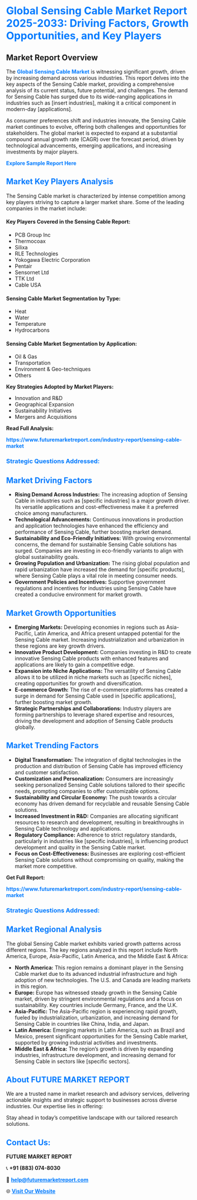 <h1 style="color: #007BFF;">Global Sensing Cable Market Report 2025-2033: Driving Factors, Growth Opportunities, and Key Players</h1>

<section id="overview">
<h2>Market Report Overview</h2>
<p>The <a href="https://www.futuremarketreport.com/industry-report/sensing-cable-market" style="color: #007BFF; text-decoration: none;"><strong>Global Sensing Cable Market</strong></a> is witnessing significant growth, driven by increasing demand across various industries. This report delves into the key aspects of the Sensing Cable market, providing a comprehensive analysis of its current status, future potential, and challenges. The demand for Sensing Cable has surged due to its wide-ranging applications in industries such as [insert industries], making it a critical component in modern-day [applications].</p>
<p>As consumer preferences shift and industries innovate, the Sensing Cable market continues to evolve, offering both challenges and opportunities for stakeholders. The global market is expected to expand at a substantial compound annual growth rate (CAGR) over the forecast period, driven by technological advancements, emerging applications, and increasing investments by major players.</p>
</section>

<section id="overview">
<p><a href="https://www.futuremarketreport.com/request-sample/reportId=81697" style="color: #007BFF; text-decoration: none;"><strong>Explore Sample Report Here</strong></a></p>
</section>

<section id="key-players">
<h2 style="color: #007BFF;">Market Key Players Analysis</h2>
<p>The Sensing Cable market is characterized by intense competition among key players striving to capture a larger market share. Some of the leading companies in the market include:</p>
<h4>Key Players Covered in the Sensing Cable Report:</h4>
<ul><li>PCB Group Inc</li><li>Thermocoax</li><li>Silixa</li><li>RLE Technologies</li><li>Yokogawa Electric Corporation</li><li>Pentair</li><li>Sensornet Ltd</li><li>TTK Ltd</li><li>Cable USA</li></ul>
<h4>Sensing Cable Market Segmentation by Type:</h4>
<ul><li>Heat</li><li>Water</li><li>Temperature</li><li>Hydrocarbons</li></ul>

<h4>Sensing Cable Market Segmentation by Application:</h4>
<ul><li>Oil &amp; Gas</li><li>Transportation</li><li>Environment &amp; Geo-techniques</li><li>Others</li></ul>
<p><strong>Key Strategies Adopted by Market Players:</strong></p>
<ul>
<li>Innovation and R&D</li>
<li>Geographical Expansion</li>
<li>Sustainability Initiatives</li>
<li>Mergers and Acquisitions</li>
</ul>
</section>

<section>
<p><strong>Read Full Analysis: </strong></p><a href="https://www.futuremarketreport.com/industry-report/sensing-cable-market" style="color: #007BFF; text-decoration: none;"><strong>https://www.futuremarketreport.com/industry-report/sensing-cable-market</strong></a>
<h3 style="color: #007BFF;">Strategic Questions Addressed:</h3>
</section>

<section id="driving-factors">
<h2 style="color: #007BFF;">Market Driving Factors</h2>
<ul>
<li><strong>Rising Demand Across Industries:</strong> The increasing adoption of Sensing Cable in industries such as [specific industries] is a major growth driver. Its versatile applications and cost-effectiveness make it a preferred choice among manufacturers.</li>
<li><strong>Technological Advancements:</strong> Continuous innovations in production and application technologies have enhanced the efficiency and performance of Sensing Cable, further boosting market demand.</li>
<li><strong>Sustainability and Eco-Friendly Initiatives:</strong> With growing environmental concerns, the demand for sustainable Sensing Cable solutions has surged. Companies are investing in eco-friendly variants to align with global sustainability goals.</li>
<li><strong>Growing Population and Urbanization:</strong> The rising global population and rapid urbanization have increased the demand for [specific products], where Sensing Cable plays a vital role in meeting consumer needs.</li>
<li><strong>Government Policies and Incentives:</strong> Supportive government regulations and incentives for industries using Sensing Cable have created a conducive environment for market growth.</li>
</ul>
</section>

<section id="growth-opportunities">
<h2 style="color: #007BFF;">Market Growth Opportunities</h2>
<ul>
<li><strong>Emerging Markets:</strong> Developing economies in regions such as Asia-Pacific, Latin America, and Africa present untapped potential for the Sensing Cable market. Increasing industrialization and urbanization in these regions are key growth drivers.</li>
<li><strong>Innovative Product Development:</strong> Companies investing in R&D to create innovative Sensing Cable products with enhanced features and applications are likely to gain a competitive edge.</li>
<li><strong>Expansion into Niche Applications:</strong> The versatility of Sensing Cable allows it to be utilized in niche markets such as [specific niches], creating opportunities for growth and diversification.</li>
<li><strong>E-commerce Growth:</strong> The rise of e-commerce platforms has created a surge in demand for Sensing Cable used in [specific applications], further boosting market growth.</li>
<li><strong>Strategic Partnerships and Collaborations:</strong> Industry players are forming partnerships to leverage shared expertise and resources, driving the development and adoption of Sensing Cable products globally.</li>
</ul>
</section>

<section id="trending-factors">
<h2 style="color: #007BFF;">Market Trending Factors</h2>
<ul>
<li><strong>Digital Transformation:</strong> The integration of digital technologies in the production and distribution of Sensing Cable has improved efficiency and customer satisfaction.</li>
<li><strong>Customization and Personalization:</strong> Consumers are increasingly seeking personalized Sensing Cable solutions tailored to their specific needs, prompting companies to offer customizable options.</li>
<li><strong>Sustainability and Circular Economy:</strong> The push towards a circular economy has driven demand for recyclable and reusable Sensing Cable solutions.</li>
<li><strong>Increased Investment in R&D:</strong> Companies are allocating significant resources to research and development, resulting in breakthroughs in Sensing Cable technology and applications.</li>
<li><strong>Regulatory Compliance:</strong> Adherence to strict regulatory standards, particularly in industries like [specific industries], is influencing product development and quality in the Sensing Cable market.</li>
<li><strong>Focus on Cost-Effectiveness:</strong> Businesses are exploring cost-efficient Sensing Cable solutions without compromising on quality, making the market more competitive.</li>
</ul>
</section>

<section>
<p><strong>Get Full Report: </strong></p><a href="https://www.futuremarketreport.com/industry-report/sensing-cable-market" style="color: #007BFF; text-decoration: none;"><strong>https://www.futuremarketreport.com/industry-report/sensing-cable-market</strong></a>
<h3 style="color: #007BFF;">Strategic Questions Addressed:</h3>
</section>


<section id="regional-analysis">
<h2 style="color: #007BFF;">Market Regional Analysis</h2>
<p>The global Sensing Cable market exhibits varied growth patterns across different regions. The key regions analyzed in this report include North America, Europe, Asia-Pacific, Latin America, and the Middle East & Africa:</p>
<ul>
<li><strong>North America:</strong> This region remains a dominant player in the Sensing Cable market due to its advanced industrial infrastructure and high adoption of new technologies. The U.S. and Canada are leading markets in this region.</li>
<li><strong>Europe:</strong> Europe has witnessed steady growth in the Sensing Cable market, driven by stringent environmental regulations and a focus on sustainability. Key countries include Germany, France, and the U.K.</li>
<li><strong>Asia-Pacific:</strong> The Asia-Pacific region is experiencing rapid growth, fueled by industrialization, urbanization, and increasing demand for Sensing Cable in countries like China, India, and Japan.</li>
<li><strong>Latin America:</strong> Emerging markets in Latin America, such as Brazil and Mexico, present significant opportunities for the Sensing Cable market, supported by growing industrial activities and investments.</li>
<li><strong>Middle East & Africa:</strong> The region’s growth is driven by expanding industries, infrastructure development, and increasing demand for Sensing Cable in sectors like [specific sectors].</li>
</ul>
</section>

<footer>
<h2 style="color: #007BFF;">About FUTURE MARKET REPORT</h2>
<p>We are a trusted name in market research and advisory services, delivering actionable insights and strategic support to businesses across diverse industries. Our expertise lies in offering:</p>

<p>Stay ahead in today’s competitive landscape with our tailored research solutions.</p>

<h2 style="color: #007BFF;">Contact Us:</h2>
<p><strong>FUTURE MARKET REPORT</strong></p>
<p>📞 <strong>+91 (883) 074-8030</strong></p>
<p>📧 <strong><a href="mailto:help@futuremarketreport.com" style="color: #007BFF;">help@futuremarketreport.com</a></strong></p>
<p>🌐 <strong><a href="https://www.futuremarketreport.com/" style="color: #007BFF;">Visit Our Website</a></strong></p>
</footer>